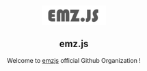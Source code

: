 <!-- align="center" -->
<div align="center">
<img src="https://raw.githubusercontent.com/emzjs/.github/main/profile/banner.png" height="45px">
  
## emz.js
  
Welcome to [emzjs](https://npmjs.com/emz) official Github Organization !
</div>
